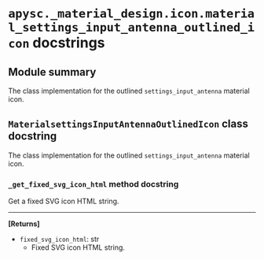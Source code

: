 # `apysc._material_design.icon.material_settings_input_antenna_outlined_icon` docstrings

## Module summary

The class implementation for the outlined `settings_input_antenna` material icon.

## `MaterialsettingsInputAntennaOutlinedIcon` class docstring

The class implementation for the outlined `settings_input_antenna` material icon.

### `_get_fixed_svg_icon_html` method docstring

Get a fixed SVG icon HTML string.<hr>

**[Returns]**

- `fixed_svg_icon_html`: str
  - Fixed SVG icon HTML string.